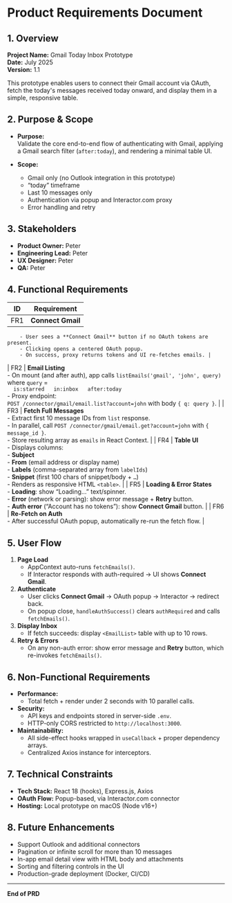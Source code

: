 # Product Requirements Document

## 1. Overview

**Project Name:** Gmail Today Inbox Prototype  
**Date:** July 2025  
**Version:** 1.1  

This prototype enables users to connect their Gmail account via OAuth, fetch the today's messages received today onward, and display them in a simple, responsive table.  

## 2. Purpose & Scope

- **Purpose:**  
  Validate the core end-to-end flow of authenticating with Gmail, applying a Gmail search filter (`after:today`), and rendering a minimal table UI.

- **Scope:**  
  - Gmail only (no Outlook integration in this prototype)  
  - “today” timeframe  
  - Last 10 messages only  
  - Authentication via popup and Interactor.com proxy  
  - Error handling and retry  

## 3. Stakeholders

- **Product Owner:** Peter  
- **Engineering Lead:** Peter  
- **UX Designer:** Peter  
- **QA:** Peter  

## 4. Functional Requirements

| ID   | Requirement                                                                                               |
|------|-----------------------------------------------------------------------------------------------------------|
| FR1  | **Connect Gmail**  
        - User sees a **Connect Gmail** button if no OAuth tokens are present.  
        - Clicking opens a centered OAuth popup.  
        - On success, proxy returns tokens and UI re-fetches emails. |
| FR2  | **Email Listing**  
        - On mount (and after auth), app calls `listEmails('gmail', 'john', query)` where `query` =  
          ```  
          is:starred  
          in:inbox  
          after:today  
          ```  
        - Proxy endpoint:  
          `POST /connector/gmail/email.list?account=john` with body `{ q: query }`. |
| FR3  | **Fetch Full Messages**  
        - Extract first 10 message IDs from `list` response.  
        - In parallel, call `POST /connector/gmail/email.get?account=john` with `{ message_id }`.  
        - Store resulting array as `emails` in React Context. |
| FR4  | **Table UI**  
        - Displays columns:  
          - **Subject**  
          - **From** (email address or display name)  
          - **Labels** (comma-separated array from `labelIds`)  
          - **Snippet** (first 100 chars of snippet/body + `…`)  
        - Renders as responsive HTML `<table>`. |
| FR5  | **Loading & Error States**  
        - **Loading**: show “Loading…” text/spinner.  
        - **Error** (network or parsing): show error message + **Retry** button.  
        - **Auth error** (“Account has no tokens”): show **Connect Gmail** button. |
| FR6  | **Re-Fetch on Auth**  
        - After successful OAuth popup, automatically re-run the fetch flow. |

## 5. User Flow

1. **Page Load**  
   - AppContext auto-runs `fetchEmails()`.  
   - If Interactor responds with auth-required → UI shows **Connect Gmail**.  
2. **Authenticate**  
   - User clicks **Connect Gmail** → OAuth popup → Interactor → redirect back.  
   - On popup close, `handleAuthSuccess()` clears `authRequired` and calls `fetchEmails()`.  
3. **Display Inbox**  
   - If fetch succeeds: display `<EmailList>` table with up to 10 rows.  
4. **Retry & Errors**  
   - On any non-auth error: show error message and **Retry** button, which re-invokes `fetchEmails()`.  

## 6. Non-Functional Requirements

- **Performance:**  
  - Total fetch + render under 2 seconds with 10 parallel calls.  
- **Security:**  
  - API keys and endpoints stored in server-side `.env`.  
  - HTTP-only CORS restricted to `http://localhost:3000`.  
- **Maintainability:**  
  - All side-effect hooks wrapped in `useCallback` + proper dependency arrays.  
  - Centralized Axios instance for interceptors.  

## 7. Technical Constraints

- **Tech Stack:** React 18 (hooks), Express.js, Axios  
- **OAuth Flow:** Popup-based, via Interactor.com connector  
- **Hosting:** Local prototype on macOS (Node v16+)  

## 8. Future Enhancements

- Support Outlook and additional connectors  
- Pagination or infinite scroll for more than 10 messages  
- In-app email detail view with HTML body and attachments  
- Sorting and filtering controls in the UI  
- Production-grade deployment (Docker, CI/CD)  

---

**End of PRD**  